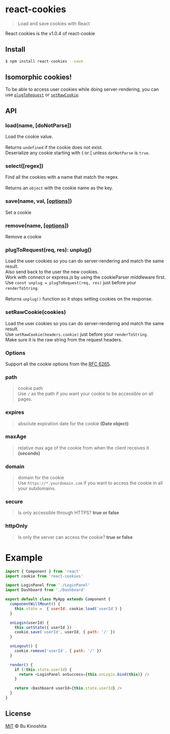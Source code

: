 # react-cookies
> Load and save cookies with React

React cookies is the v1.0.4 of react-cookie

## Install
```bash
$ npm install react-cookies --save
```

## Isomorphic cookies!
To be able to access user cookies while doing server-rendering, you can use [`plugToRequest`](#user-content-plugtorequestreq-res-unplug) or [`setRawCookie`](#user-content-setrawcookiecookies).

## API
### load(name, [doNotParse])
Load the cookie value.<br />
<br />
Returns `undefined` if the cookie does not exist.<br />
Deserialize any cookie starting with { or [ unless `dotNotParse` is `true`.


### select([regex])
Find all the cookies with a name that match the regex.<br />
<br />
Returns an `object` with the cookie name as the key.

### save(name, val, [[options]](#user-content-options))
Set a cookie

### remove(name, [[options]](#user-content-options))
Remove a cookie

### plugToRequest(req, res): unplug()
Load the user cookies so you can do server-rendering and match the same result.<br />
Also send back to the user the new cookies.<br />
Work with connect or express.js by using the cookieParser middleware first.<br />
Use `const unplug = plugToRequest(req, res)` just before your `renderToString`.<br />
<br />
Returns `unplug()` function so it stops setting cookies on the response.


### setRawCookie(cookies)
Load the user cookies so you can do server-rendering and match the same result.<br />
Use `setRawCookie(headers.cookie)` just before your `renderToString`.<br />
Make sure it is the raw string from the request headers.<br />

### Options
Support all the cookie options from the [RFC 6265](https://tools.ietf.org/html/rfc6265#section-4.1.2.1).

### path
> cookie path<br />
> Use `/` as the path if you want your cookie to be accessible on all pages.

### expires
> absolute expiration date for the cookie **(Date object)**

### maxAge
> relative max age of the cookie from when the client receives it **(seconds)**

### domain
> domain for the cookie<br />
> Use `https://*.yourdomain.com` if you want to access the cookie in all your subdomains.

### secure
> Is only accessible through HTTPS? **true or false**

### httpOnly
> Is only the server can access the cookie? **true or false**

# Example

```js
import { Component } from 'react'
import cookie from 'react-cookies'

import LoginPanel from './LoginPanel'
import Dashboard from './Dashboard'

export default class MyApp extends Component {
  componentWillMount() {
    this.state =  { userId: cookie.load('userId') }
  }

  onLogin(userId) {
    this.setState({ userId })
    cookie.save('userId', userId, { path: '/' })
  }

  onLogout() {
    cookie.remove('userId', { path: '/' })
  }

  render() {
    if (!this.state.userId) {
      return <LoginPanel onSuccess={this.onLogin.bind(this)} />
    }

    return <Dashboard userId={this.state.userId} />
  }
}
```

## License
[MIT](https://github.com/bukinoshita/react-cookies/blob/master/LICENSE) &copy; Bu Kinoshita
